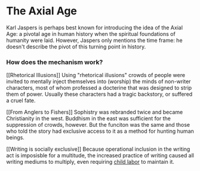 # The Axial Age
Karl Jaspers is perhaps best known for introducing the idea of the Axial Age: a pivotal age in human history when the spiritual foundations of humanity were laid. However, Jaspers only mentions the time frame: he doesn't describe the pivot of this turning point in history.

### How does the mechanism work?
[[Rhetorical Illusions]]
Using "rhetorical illusions" crowds of people were invited to mentally inject themselves into (worship) the minds of non-writer characters, most of whom professed a docterine that was designed to strip them of power. Usually these characters had a tragic backstory, or suffered a cruel fate.

[[From Anglers to Fishers]]
Sophistry was rebranded twice and became Christianity in the west. Buddhism in the east was sufficient for the suppression of crowds, however. But the funciton was the same and those who told the story had exclusive access to it as a method for hunting human beings.

[[Writing is socially exclusive]]
Because operational inclusion in the writing act is imposisble for a multitude, the increased practice of writing caused all writing mediums to multiply, even requiring [child labor](https://eh.net/encyclopedia/child-labor-in-the-united-states/) to maintain it.
